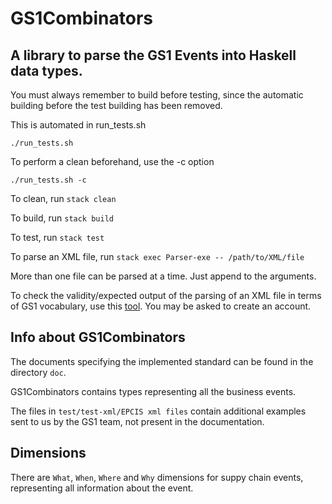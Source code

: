 # GS1Combinators

## A library to parse the GS1 Events into Haskell data types.

You must always remember to build before testing, since the automatic building before the test building has been removed.

This is automated in run_tests.sh

`./run_tests.sh`

To perform a clean beforehand, use the -c option

`./run_tests.sh -c`

To clean, run `stack clean`

To build, run `stack build`

To test, run `stack test`

To parse an XML file, run `stack exec Parser-exe -- /path/to/XML/file`

More than one file can be parsed at a time. Just append to the arguments.

To check the validity/expected output of the parsing of an XML file in terms of GS1 vocabulary,
use this [tool](http://www.vizworkbench.com/ui/dataset/).
You  may be asked to create an account.

## Info about GS1Combinators

The documents specifying the implemented standard can be found in the directory `doc`.

GS1Combinators contains types representing all the business events.

The files in `test/test-xml/EPCIS xml files` contain additional examples
sent to us by the GS1 team, not present in the documentation.

## Dimensions

There are `What`, `When`, `Where` and `Why` dimensions for suppy chain events,
representing all information about the event.
